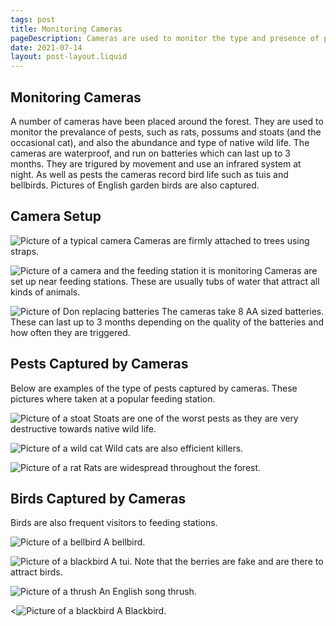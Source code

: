 ```yaml
---
tags: post
title: Monitoring Cameras
pageDescription: Cameras are used to monitor the type and presence of pests such as rats, stoats, possums and wild cats.
date: 2021-07-14
layout: post-layout.liquid
---
```


## Monitoring Cameras

A number of cameras have been placed around the forest. They are used to monitor the prevalance of pests, such as rats, possums and stoats (and the occasional cat), and also the abundance and type of native wild life. The cameras are waterproof, and run on batteries which can last up to 3 months. They are trigured by movement and use an infrared system at night. As well as pests the cameras record bird life such as tuis and bellbirds. Pictures of English garden birds are also captured.

## Camera Setup

![Picture of a typical camera](/assets/images/news/cameras/camera.jpg)
Cameras are firmly attached to trees using straps.

![Picture of a camera and the feeding station it is monitoring](/assets/images/news/cameras/camera-and-feeding-station.jpg)
Cameras are set up near feeding stations. These are usually tubs of water that attract all kinds of animals.

![Picture of Don replacing batteries](/assets/images/news/cameras/don-replacing-batteries.jpg)
The cameras take 8 AA sized batteries. These can last up to 3 months depending on the quality of the batteries and how often they are triggered.


## Pests Captured by Cameras

Below are examples of the type of pests captured by cameras. These pictures where taken at a popular feeding station.

![Picture of a stoat](/assets/images/news/cameras/stoat.jpg)
Stoats are one of the worst pests as they are very destructive towards native wild life.

![Picture of a wild cat](/assets/images/news/cameras/cat.jpg)
Wild cats are also efficient killers.

![Picture of a rat](/assets/images/news/cameras/rat.jpg)
Rats are widespread throughout the forest.


## Birds Captured by Cameras

Birds are also frequent visitors to feeding stations.

![Picture of a bellbird](/assets/images/news/cameras/bellbird.jpg)
A bellbird.

![Picture of a blackbird](/assets/images/news/cameras/tui.jpg)
A tui. Note that the berries are fake and are there to attract birds.

![Picture of a thrush](/assets/images/news/cameras/thrush.jpg)
An English song thrush.

<![Picture of a blackbird](/assets/images/news/cameras/blackbird.jpg)
A Blackbird.


